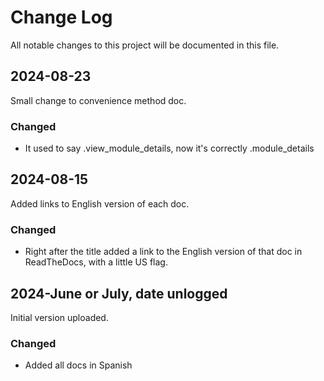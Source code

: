 # Change Log
All notable changes to this project will be documented in this file.


## 2024-08-23

Small change to convenience method doc.

### Changed

- It used to say .view_module_details, now it's correctly .module_details


## 2024-08-15

Added links to English version of each doc.

### Changed

- Right after the title added a link to the English version of that doc in ReadTheDocs, with a little US flag.


## 2024-June or July, date unlogged

Initial version uploaded.

### Changed

- Added all docs in Spanish